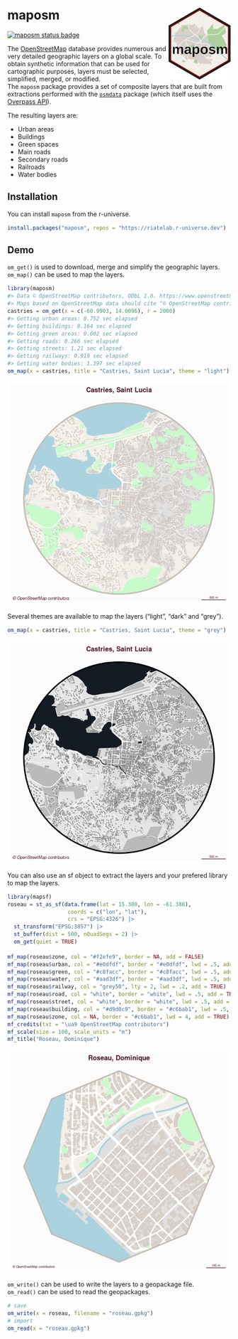 
# maposm <img src="man/figures/logo.png" align="right" width="140"/>

[![maposm status
badge](https://riatelab.r-universe.dev/maposm/badges/version)](https://riatelab.r-universe.dev/maposm)

The [OpenStreetMap](https://www.openstreetmap.org/) database provides
numerous and very detailed geographic layers on a global scale. To
obtain synthetic information that can be used for cartographic purposes,
layers must be selected, simplified, merged, or modified.  
The `maposm` package provides a set of composite layers that are built
from extractions performed with the
[`osmdata`](https://docs.ropensci.org/osmdata/) package (which itself
uses the [Overpass
API](https://wiki.openstreetmap.org/wiki/Overpass_API)).

The resulting layers are:

- Urban areas
- Buildings
- Green spaces
- Main roads
- Secondary roads
- Railroads
- Water bodies

## Installation

You can install `maposm` from the r-universe.

``` r
install.packages("maposm", repos = "https://riatelab.r-universe.dev")
```

## Demo

`om_get()` is used to download, merge and simplify the geographic
layers.  
`om_map()` can be used to map the layers.

``` r
library(maposm)
#> Data © OpenStreetMap contributors, ODbL 1.0. https://www.openstreetmap.org/copyright.
#> Maps based on OpenStreetMap data should cite "© OpenStreetMap contributors" as the data source.
castries = om_get(x = c(-60.9903, 14.0096), r = 2000)
#> Getting urban areas: 0.752 sec elapsed
#> Getting buildings: 8.164 sec elapsed
#> Getting green areas: 0.602 sec elapsed
#> Getting roads: 0.266 sec elapsed
#> Getting streets: 1.21 sec elapsed
#> Getting railways: 0.919 sec elapsed
#> Getting water bodies: 1.397 sec elapsed
om_map(x = castries, title = "Castries, Saint Lucia", theme = "light")
```

![](man/figures/README-example-1.png)<!-- -->

Several themes are available to map the layers (“light”, “dark” and
“grey”).

``` r
om_map(x = castries, title = "Castries, Saint Lucia", theme = "grey")
```

![](man/figures/README-example2-1.png)<!-- -->

You can also use an sf object to extract the layers and your prefered
library to map the layers.

``` r
library(mapsf)
roseau = st_as_sf(data.frame(lat = 15.300, lon = -61.388), 
                   coords = c("lon", "lat"), 
                   crs = "EPSG:4326") |>
  st_transform("EPSG:3857") |>
  st_buffer(dist = 500, nQuadSegs = 2) |> 
  om_get(quiet = TRUE)

mf_map(roseau$zone, col = "#f2efe9", border = NA, add = FALSE)
mf_map(roseau$urban, col = "#e0dfdf", border = "#e0dfdf", lwd = .5, add = TRUE)
mf_map(roseau$green, col = "#c8facc", border = "#c8facc", lwd = .5, add = TRUE)
mf_map(roseau$water, col = "#aad3df", border = "#aad3df", lwd = .5, add = TRUE)
mf_map(roseau$railway, col = "grey50", lty = 2, lwd = .2, add = TRUE)
mf_map(roseau$road, col = "white", border = "white", lwd = .5, add = TRUE)
mf_map(roseau$street, col = "white", border = "white", lwd = .5, add = TRUE)
mf_map(roseau$building, col = "#d9d0c9", border = "#c6bab1", lwd = .5, add = TRUE)
mf_map(roseau$zone, col = NA, border = "#c6bab1", lwd = 4, add = TRUE)
mf_credits(txt = "\ua9 OpenStreetMap contributors")
mf_scale(size = 100, scale_units = "m")
mf_title("Roseau, Dominique")
```

![](man/figures/README-example3-1.png)<!-- -->

`om_write()` can be used to write the layers to a geopackage file.  
`om_read()` can be used to read the geopackages.

``` r
# save
om_write(x = roseau, filename = "roseau.gpkg")
# import
om_read(x = "roseau.gpkg")
```
